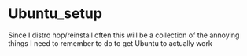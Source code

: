 # Ubuntu_setup
Since I distro hop/reinstall often this will be a collection of the annoying things I need to remember to do to get Ubuntu to actually work

